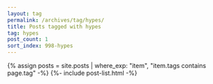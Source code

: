 ```yaml
---
layout: tag
permalink: /archives/tag/hypes/
title: Posts tagged with hypes
tag: hypes
post_count: 1
sort_index: 998-hypes
---
```

{% assign posts = site.posts | where_exp: "item", "item.tags contains page.tag" -%}
{%- include post-list.html -%}
